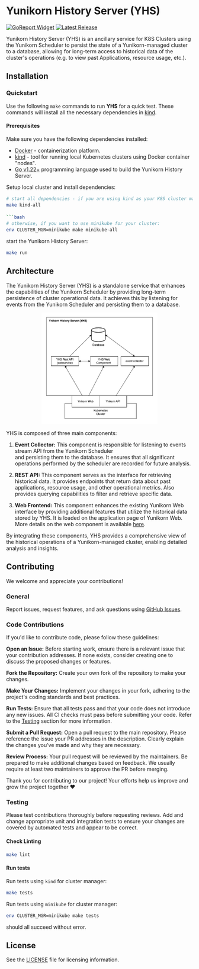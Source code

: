 # Yunikorn History Server (YHS)

[![GoReport Widget]][GoReport Status]
[![Latest Release](https://img.shields.io/github/v/release/G-Research/yunikorn-history-server?include_prereleases)](https://github.com/armadaproject/armada-operator/releases/latest)

[GoReport Widget]: https://goreportcard.com/badge/github.com/G-Research/yunikorn-history-server

[GoReport Status]: https://goreportcard.com/report/github.com/G-Research/yunikorn-history-server

Yunikorn History Server (YHS) is an ancillary service for K8S Clusters using the Yunikorn Scheduler to
persist the state of a Yunikorn-managed cluster to a database, allowing for long-term
access to historical data of the cluster's operations (e.g. to view past Applications,
resource usage, etc.).

## Installation

### Quickstart

Use the following `make` commands to run **YHS** for a quick test.
These commands will install all the necessary dependencies in [kind](https://kind.sigs.k8s.io/docs/user/quick-start/).

#### Prerequisites

Make sure you have the following dependencies installed:

* [Docker](https://docs.docker.com/get-docker/) - containerization platform.
* [kind](https://kind.sigs.k8s.io/docs/user/quick-start/) - tool for running local Kubernetes clusters using Docker container "nodes".
* [Go v1.22+](https://golang.org/doc/install) programming language used to build the Yunikorn History Server.

Setup local cluster and install dependencies:

```bash
# start all dependencies - if you are using kind as your K8S cluster manager:
make kind-all

```bash
# otherwise, if you want to use minikube for your cluster:
env CLUSTER_MGR=minikube make minikube-all
```

start the Yunikorn History Server:

```bash
make run
```

## Architecture

The Yunikorn History Server (YHS) is a standalone service that enhances the capabilities of the
Yunikorn Scheduler by providing long-term persistence of cluster operational data.
It achieves this by listening for events from the Yunikorn Scheduler and persisting them to a database.

<p align="center">
  <img src="yhs-architecture.png" height="300">
</p>

YHS is composed of three main components:

1. **Event Collector:** This component is responsible for listening to events stream API from the Yunikorn Scheduler  
   and persisting them to the database.
   It ensures that all significant operations performed by the scheduler
   are recorded for future analysis.

2. **REST API:** This component serves as the interface for retrieving historical data.
   It provides endpoints that return data about past applications, resource usage, and other operational metrics. Also provides
   querying capabilities to filter and retrieve specific data.

3. **Web Frontend:** This component enhances the existing Yunikorn Web interface by providing additional features that utilize
   the historical data stored by YHS. It is loaded on the application page of Yunikorn Web.
   More details on the web component is available [here](web/README.md).

By integrating these components, YHS provides a comprehensive view of the historical operations of a Yunikorn-managed cluster,
enabling detailed analysis and insights.

## Contributing

We welcome and appreciate your contributions!

### General

Report issues, request features, and ask questions
using [GitHub Issues](https://github.com/G-Research/yunikorn-history-server/issues/new).

### Code Contributions

If you'd like to contribute code, please follow these guidelines:

**Open an Issue:** Before starting work, ensure there is a relevant issue that your contribution addresses.
If none exists, consider creating one to discuss the proposed changes or features.

**Fork the Repository:** Create your own fork of the repository to make your changes.

**Make Your Changes:** Implement your changes in your fork, adhering to the project's coding standards and best practices.

**Run Tests:** Ensure that all tests pass and that your code does not introduce any new issues.
All CI checks must pass before submitting your code. Refer to the [Testing](#testing) section for more information.

**Submit a Pull Request:** Open a pull request to the main repository. Please reference the issue your PR addresses in the description.
Clearly explain the changes you’ve made and why they are necessary.

**Review Process:** Your pull request will be reviewed by the maintainers. Be prepared to make additional changes based on feedback.
We usually require at least two maintainers to approve the PR before merging.

Thank you for contributing to our project! Your efforts help us improve and grow the project together ❤️

### Testing

Please test contributions thoroughly before requesting reviews. Add and change appropriate unit and integration tests to ensure your changes
are covered by automated tests and appear to be correct.

#### Check Linting

```bash
make lint
```

#### Run tests

Run tests using `kind` for cluster manager:
```bash
make tests
```

Run tests using `minikube` for cluster manager:
```bash
env CLUSTER_MGR=minikube make tests
```
should all succeed without error.

## License

See the [LICENSE](LICENSE) file for licensing information.
